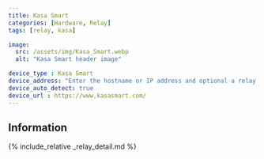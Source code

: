 ```yaml
---
title: Kasa Smart
categories: [Hardware, Relay]
tags: [relay, kasa]

image:
  src: /assets/img/Kasa_Smart.webp
  alt: "Kasa Smart header image"

device_type : Kasa Smart
device_address: "Enter the hostname or IP address and optional a relay number seperated by a comma.<br />Ex: `192.168.1.15,1`"
device_auto_detect: true
device_url : https://www.kasasmart.com/
---
```


## Information


{% include_relative _relay_detail.md %}